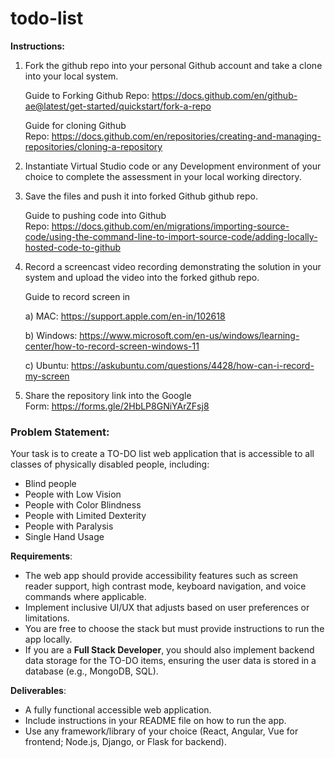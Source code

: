 # todo-list
**Instructions:**

1. Fork the github repo into your personal Github account and take a clone into your local system.
    
    Guide to Forking Github Repo: https://docs.github.com/en/github-ae@latest/get-started/quickstart/fork-a-repo
    
    Guide for cloning Github Repo: https://docs.github.com/en/repositories/creating-and-managing-repositories/cloning-a-repository
    
2. Instantiate Virtual Studio code or any Development environment of your choice to complete the assessment in your local working directory.
3. Save the files and push it into forked Github github repo.
    
    Guide to pushing code into Github Repo: https://docs.github.com/en/migrations/importing-source-code/using-the-command-line-to-import-source-code/adding-locally-hosted-code-to-github
    
4. Record a screencast video recording demonstrating the solution in your system and upload the video into the forked github repo.
    
    Guide to record screen in
    
    a) MAC: https://support.apple.com/en-in/102618
    
    b) Windows: https://www.microsoft.com/en-us/windows/learning-center/how-to-record-screen-windows-11
    
    c) Ubuntu: https://askubuntu.com/questions/4428/how-can-i-record-my-screen
    
5. Share the repository link into the Google Form: https://forms.gle/2HbLP8GNiYArZFsj8


### Problem Statement:

Your task is to create a TO-DO list web application that is accessible to all classes of physically disabled people, including:

- Blind people
- People with Low Vision
- People with Color Blindness
- People with Limited Dexterity
- People with Paralysis
- Single Hand Usage

**Requirements**:

- The web app should provide accessibility features such as screen reader support, high contrast mode, keyboard navigation, and voice commands where applicable.
- Implement inclusive UI/UX that adjusts based on user preferences or limitations.
- You are free to choose the stack but must provide instructions to run the app locally.
- If you are a **Full Stack Developer**, you should also implement backend data storage for the TO-DO items, ensuring the user data is stored in a database (e.g., MongoDB, SQL).

**Deliverables**:

- A fully functional accessible web application.
- Include instructions in your README file on how to run the app.
- Use any framework/library of your choice (React, Angular, Vue for frontend; Node.js, Django, or Flask for backend).
